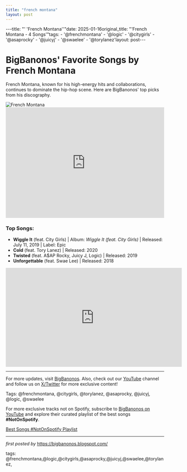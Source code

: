 ```yaml
---
title: "french montana"
layout: post
---
```

---title: "' 'French Montana''"date: 2025-01-16original_title: "'French Montana - 4 Songs'"tags:  - '@frenchmontana'  - '@logic'  - '@citygirls'  - '@asaprocky'  - '@juicyj'  - '@swaelee'  - '@torylanez'layout: post---<!-- Title of the Post --><h1>BigBanonos' Favorite Songs by French Montana</h1> <!-- Introductory Text --><p>French Montana, known for his high-energy hits and collaborations, continues to dominate the hip-hop scene. Here are BigBanonos' top picks from his discography.</p> <!-- Featured Image --><div> <img src="https://i.scdn.co/image/ab67616d0000b273cd18f7eac6073cc94e3b6cad" alt="French Montana"></div> <!-- Spotify Embed --><div> <iframe src="https://open.spotify.com/embed/playlist/7hOkwfkgVNy2nUn2hhXSFo?utm_source=generator" width="100%" height="352" frameBorder="0" allowfullscreen="" allow="autoplay; clipboard-write; encrypted-media; fullscreen; picture-in-picture" loading="lazy"></iframe></div> <!-- Song Information --><h3>Top Songs:</h3><ul> <li><strong>Wiggle It</strong> (feat. City Girls) | Album: <em>Wiggle It (feat. City Girls)</em> | Released: July 11, 2019 | Label: Epic</li> <li><strong>Cold</strong> (feat. Tory Lanez) | Released: 2020</li> <li><strong>Twisted</strong> (feat. A$AP Rocky, Juicy J, Logic) | Released: 2019</li> <li><strong>Unforgettable</strong> (feat. Swae Lee) | Released: 2018</li></ul> <!-- Additional YouTube Embed --><div> <iframe allow="accelerometer; autoplay; encrypted-media; gyroscope; picture-in-picture" allowfullscreen="" frameborder="0" height="315" src="https://www.youtube.com/embed/videoseries?list=PLtuNtuTatqI0MoLu0ycNhp79OdYaZbnfN" width="560"></iframe></div> <!-- Footer Links --><hr /><p>For more updates, visit <a href="https://bigbanonos.blogspot.com/" target="_blank">BigBanonos</a>. Also, check out our <a href="https://www.youtube.com/@BigBanonos" target="_blank">YouTube</a> channel and follow us on <a href="https://x.com/bigbanonos" target="_blank">X/Twitter</a> for more exclusive content!</p> <!-- Tags --><p>Tags: @frenchmontana, @citygirls, @torylanez, @asaprocky, @juicyj, @logic, @swaelee</p><!--Subscribe and Playlist Links--><div>    <p>For more exclusive tracks not on Spotify, subscribe to <a href="https://www.youtube.com/@BigBanonos" target="_blank">BigBanonos on YouTube</a> and explore their curated playlist of the best songs <strong>#NotOnSpotify</strong>.</p>    <p><a href="https://www.youtube.com/playlist?list=PLtuNtuTatqI0kFahUCbtbfenC_ET5O_tr" target="_blank">Best Songs #NotOnSpotify Playlist<br /></a></p></div><hr /><p><em>first posted by</em> <a href="https://bigbanonos.blogspot.com/" rel="noopener" target="_new">https://bigbanonos.blogspot.com/</a></p><p>tags: @frenchmontana,@logic,@citygirls,@asaprocky,@juicyj,@swaelee,@torylanez,</p>